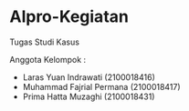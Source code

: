 # Alpro-Kegiatan

Tugas Studi Kasus

Anggota Kelompok :

- Laras Yuan Indrawati (2100018416)
- Muhammad Fajrial Permana (2100018417)
- Prima Hatta Muzaghi (2100018431)
